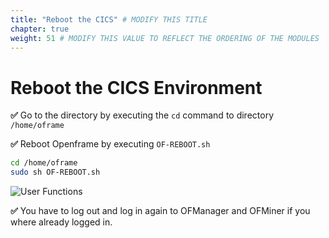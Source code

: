 ```yaml
---
title: "Reboot the CICS" # MODIFY THIS TITLE
chapter: true
weight: 51 # MODIFY THIS VALUE TO REFLECT THE ORDERING OF THE MODULES
---
```


# Reboot the CICS Environment

**:white_check_mark:** Go to the directory by executing the `cd` command to directory `/home/oframe`

**:white_check_mark:** Reboot Openframe by executing `OF-REBOOT.sh` 


```sh
cd /home/oframe
sudo sh OF-REBOOT.sh
```

![User Functions](/images/run/reboot.png)

**:white_check_mark:** You have to log out and log in again to OFManager and OFMiner if you where already logged in. 
